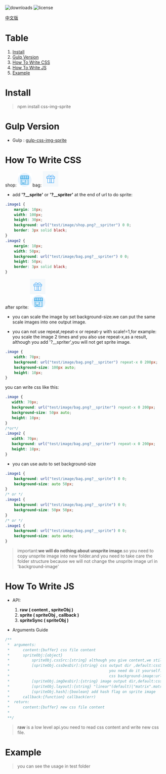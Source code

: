 ![downloads](https://img.shields.io/npm/dm/css-img-sprite.svg)
![license](https://img.shields.io/npm/l/css-img-sprite.svg)

[中文版](readme-ch.md)

# Table
1. [Install](#INSTALL)
1. [Gulp Version](#Gulp_Version)
1. [How To Write CSS](#How_To_Write_CSS)
1. [How To Write JS](#How_To_Write_JS)
1. [Example](#Example)


# <a name="Install">Install</a>
> npm install css-img-sprite

# <a name="Gulp_Version">Gulp Version</a>
* Gulp : [gulp-css-img-sprite](https://github.com/king-king/gulp-css-img-sprite)

# <a name="How_To_Write_CSS">How To Write CSS</a>
shop:
![shop](test/image/shop.png)
bag:
![shop](test/image/bag.png)

* add **'?__sprite'** or **'?__spriter'** at the end of url to do sprite:
```css
.image1 {
    margin: 10px;
    width: 100px;
    height: 30px;
    background: url("test/image/shop.png?__spriter") 0 0;
    border: 3px solid black;
}
.image2 {
    margin: 10px;
    width: 50px;
    background: url("test/image/bag.png?__spriter") 0 0;
    height: 50px;
    border: 3px solid black;
}
```
after sprite:
![after](test/image/base_f4aff81c22_z.png)

* you can scale the image by set background-size.we can put the same scale
 images into one output image.
  
* you can not use repeat,repeat-x or repeat-y with scale!=1,for example: you scale
 the image 2 times and you also use repeat-x,as a result, although you add '?__spriter',you will
 not get sprite image.
 ```css
 .image {
     width: 70px;
     background: url("test/image/bag.png?__spriter") repeat-x 0 200px;
     background-size: 100px auto;
     height: 10px;
 }
 ```
 you can write css like this:
 ```css
.image {
    width: 70px;
    background: url("test/image/bag.png?__spriter") repeat-x 0 200px;
    background-size: 50px auto;
    height: 10px;
}
/*or*/
.image2 {
    width: 70px;
    background: url("test/image/bag.png?__spriter") repeat-x 0 200px;
    height: 10px;
}
```

* you can use auto to set background-size
```css
.image1 {
    background: url("test/image/bag.png?__sprite") 0 0;
    background-size: auto 50px;
}
/* or */
.image1 {
    background: url("test/image/bag.png?__sprite") 0 0;
    background-size: 50px 50px;
}
/* or */
.image1 {
    background: url("test/image/bag.png?__sprite") 0 0;
    background-size: auto auto;
}
```
> important:**we will do nothing about unsprite image**.so you need to copy unsprite image into new folder.and you need to take care the folder structure because we will not change the unsprite image url in 'background-image'

# <a name="How_To_Write_JS">How To Write JS</a>

* API:
    1. **raw ( content , spriteObj )**
    1. **sprite ( spriteObj , callback )**
    1. **spriteSync ( spriteObj )**
    
* Arguments Guide
```javascript
/**
 *  arguments:
 *      content:{buffer} css file content
 *      spriteObj:{object}
 *          spriteObj.cssSrc:{string} although you give content,we still need file name,so,give us cssSrc
 *          [spriteObj.cssDesDir]:{string} css output dir ,default:cssSrc.we do not write new css file for you,
 *                                             you need do it yourself.we need it because we need to change
 *                                             css background-image:url()
 *          [spriteObj.imgDesDir]:{string} image output dir,default:cssSrc
 *          [spriteObj.layout]:{string} "linear"(default)|"matrix".matrix will use bin-packing
 *          [spriteObj.hash]:{boolean} add hash flag on sprite image
 *      callback:{function} callback(err)
 *  return:
 *      content:{buffer} new css file content
 *
 **/
```
> **raw** is a low level api.you need to read css content and write new css file. 

# <a name="Example">Example</a>

> you can see the usage in test folder